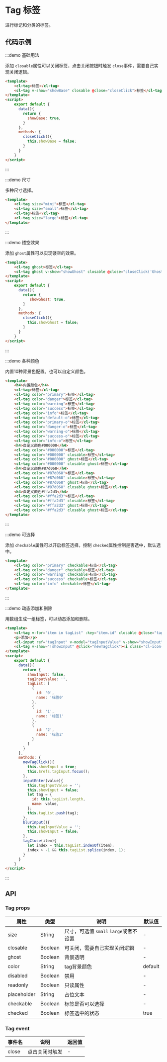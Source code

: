 # Tag 标签

进行标记和分类的标签。

## 代码示例


:::demo 基础用法

添加 `closable`属性可以关闭标签，点击关闭按钮时触发 `close`事件，需要自己实现关闭逻辑。

```html
<template>
    <cl-tag>标签</cl-tag>
    <cl-tag v-show="showBase" closable @close="closeClick">标签</cl-tag>
</template>
<script>
    export default {
      data(){
        return {
          showBase: true,
        }
      },
      methods: {
        closeClick(){
          this.showBase = false;
        }
      }
    }
</script>
```
:::


:::demo 尺寸

多种尺寸选择。

```html
<template>
    <cl-tag size="mini">标签</cl-tag>
    <cl-tag size="small">标签</cl-tag>
    <cl-tag>标签</cl-tag>
    <cl-tag size="large">标签</cl-tag>
</template>
```
:::


:::demo 镂空效果

添加 `ghost`属性可以实现镂空的效果。

```html
<template>
    <cl-tag ghost>标签</cl-tag>
    <cl-tag ghost v-show="showGhost" closable @close="closeClick('Ghost')">标签</cl-tag>
</template>
<script>
    export default {
      data(){
        return {
           showGhost: true,
        }
      },
      methods: {
        closeClick(){
          this.showGhost = false;
        }
      }
    }
</script>
```
:::


:::demo 各种颜色

内置10种背景色配置。也可以自定义颜色。

```html
<template>
    <h4>内置颜色</h4>
    <cl-tag>标签</cl-tag>
    <cl-tag color="primary">标签</cl-tag>
    <cl-tag color="danger">标签</cl-tag>
    <cl-tag color="warning">标签</cl-tag>
    <cl-tag color="success">标签</cl-tag>
    <cl-tag color="info">标签</cl-tag>
    <cl-tag color="default-o">标签</cl-tag>
    <cl-tag color="primary-o">标签</cl-tag>
    <cl-tag color="danger-o">标签</cl-tag>
    <cl-tag color="warning-o">标签</cl-tag>
    <cl-tag color="success-o">标签</cl-tag>
    <cl-tag color="info-o">标签</cl-tag>
    <h4>自定义颜色#000000</h4>
    <cl-tag color="#000000">标签</cl-tag>
    <cl-tag color="#000000" closable>标签</cl-tag>
    <cl-tag color="#000000" ghost>标签</cl-tag>
    <cl-tag color="#000000" closable ghost>标签</cl-tag>
    <h4>自定义颜色#87d068</h4>
    <cl-tag color="#87d068">标签</cl-tag>
    <cl-tag color="#87d068" closable>标签</cl-tag>
    <cl-tag color="#87d068" ghost>标签</cl-tag>
    <cl-tag color="#87d068" closable ghost>标签</cl-tag>
    <h4>自定义颜色#ffa2d3</h4>
    <cl-tag color="#ffa2d3">标签</cl-tag>
    <cl-tag color="#ffa2d3" closable>标签</cl-tag>
    <cl-tag color="#ffa2d3" ghost>标签</cl-tag>
    <cl-tag color="#ffa2d3" closable ghost>标签</cl-tag>
</template>
```
:::


:::demo 可选择

添加 `checkable`属性可以开启标签选择，控制 `checked`属性控制是否选中，默认选中。

```html
<template>
    <cl-tag color="primary" checkable>标签</cl-tag>
    <cl-tag color="danger" checkable>标签</cl-tag>
    <cl-tag color="warning" checkable>标签</cl-tag>
    <cl-tag color="success" checkable>标签</cl-tag>
    <cl-tag color="info" checkable>标签</cl-tag>
</template>
```
:::


:::demo 动态添加和删除

用数组生成一组标签，可以动态添加和删除。

```html
<template>
    <cl-tag v-for="item in tagList" :key="item.id" closable @close="tagClose(item)">{{item.name}}</cl-tag>
    <p>添加</p>
    <cl-input ref="tagInput" v-model="tagInputValue" v-show="showInput" size="mini" @enter="inputEnter" style="width: 78px;" @blur="blurInput"></cl-input>
    <cl-tag v-show="!showInput" @click="newTagClick"><i class="cl-icon-plus"></i> New Tag</cl-tag>
</template>
<script>
    export default {
      data(){
        return {
          showInput: false,
          tagInputValue: '',
          tagList: [
            {
              id: '0',
              name: '标签0'
            },
            {
              id: '1',
              name: '标签1'
            },
            {
              id: '2',
              name: '标签2'
            }
          ]
        }
      },
      methods: {
        newTagClick(){
          this.showInput = true;
          this.$refs.tagInput.focus();
        },
        inputEnter(value){
          this.tagInputValue = '';
          this.showInput = false;
          let tag = {
            id: this.tagList.length,
            name: value,
          };
          this.tagList.push(tag);
        },
        blurInput(){
          this.tagInputValue = '';
          this.showInput = false;
        },
        tagClose(item){
          let index = this.tagList.indexOf(item);
          index > -1 && this.tagList.splice(index, 1);
        }
      }
    }
</script>
```
:::



## API

### Tag props

| 属性 | 类型 | 说明 | 默认值 |
| ---- | ---- | ---- | ---- |
| size | String | 尺寸，可选值 `small` `large`或者不设置 | - |
| closable | Boolean | 可关闭，需要自己实现关闭逻辑 | - |
| ghost | Boolean | 背景透明 | - |
| color | String | tag背景颜色 | default |
| disabled | Boolean | 禁用 | - |
| readonly | Boolean | 只读属性 | - |
| placeholder | String | 占位文本 | - |
| checkable | Boolean | 标签是否可以选择 | - |
| checked | Boolean | 标签选中的状态 | true |



### Tag event

| 事件名 | 说明 | 返回值 |
| ---- | ---- | ---- |
| close | 点击关闭时触发 | - |
